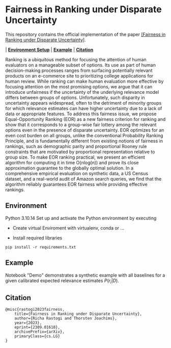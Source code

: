 # Fairness in Ranking under Disparate Uncertainty
This repository contains the official implementation of the paper [[Fairness in Ranking under Disparate Uncertainty]](https://arxiv.org/pdf/2309.01610). 

| **[Environment Setup](#Environment)**
| **[Example](#Example)**
| **[Citation](#Citation)**

Ranking is a ubiquitous method for focusing the attention of human evaluators on a manageable subset of options. Its use as part of human decision-making processes ranges from surfacing potentially relevant products on an e-commerce site to prioritizing college applications for human review. While ranking can make human evaluation more effective by focusing attention on the most promising options, we argue that it can introduce unfairness if the uncertainty of the underlying relevance model differs between groups of options. Unfortunately, such disparity in uncertainty appears widespread, often to the detriment of minority groups for which relevance estimates can have higher uncertainty due to a lack of data or appropriate features. To address this fairness issue, we propose Equal-Opportunity Ranking (EOR) as a new fairness criterion for ranking and show that it corresponds to a group-wise fair lottery among the relevant options even in the presence of disparate uncertainty. EOR optimizes for an even cost burden on all groups, unlike the conventional Probability Ranking Principle, and is fundamentally different from existing notions of fairness in rankings, such as demographic parity and proportional Rooney rule constraints that are motivated by proportional representation relative to group size. To make EOR ranking practical, we present an efficient algorithm for computing it in time O(nlog(n)) and prove its close approximation guarantee to the globally optimal solution. In a comprehensive empirical evaluation on synthetic data, a US Census dataset, and a real-world audit of Amazon search queries, we find that the algorithm reliably guarantees EOR fairness while providing effective rankings.

<!-- <img src="./posterior.png" alt="Illustration of Disparate Uncertainty between two groups" width="300"/> -->

## Environment
Python 3.10.14
Set up and activate the Python environment by executing

- Create virtual Enviroment with virtualenv, conda or ...

- Install required libraries

```shell
pip install -r requirements.txt
```

## Example

Notebook  "Demo" demonstrates a synthetic example with all baselines for a given calibrated expected relevance estimates $P(r_i|D)$.

## Citation

```
@misc{rastogi2023fairness,
    title={Fairness in Ranking under Disparate Uncertainty},
    author={Richa Rastogi and Thorsten Joachims},
    year={2023},
    eprint={2309.01610},
    archivePrefix={arXiv},
    primaryClass={cs.LG}
}
```

